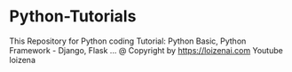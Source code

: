 # Python-Tutorials
This Repository for Python coding Tutorial: Python Basic, Python Framework - Django, Flask ...
@ Copyright by https://loizenai.com
Youtube loizena
